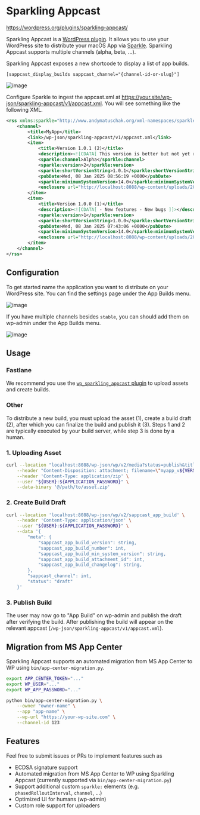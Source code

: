 # Sparkling Appcast

https://wordpress.org/plugins/sparkling-appcast/

Sparkling Appcast is a [WordPress plugin](https://wordpress.org/plugins/sparkling-appcast/). It allows you to use your WordPress site to distribute your macOS App via
[Sparkle](https://sparkle-project.org/). Sparkling Appcast supports multiple channels (alpha, beta, ...).

Sparkling Appcast exposes a new shortcode to display a list of app builds.

```
[sappcast_display_builds sappcast_channel="{channel-id-or-slug}"]
```

![image](https://github.com/user-attachments/assets/91388833-5935-4ce9-a18e-10857913f830)

Configure Sparkle to ingest the appcast.xml at https://your.site/wp-json/sparkling-appcast/v1/appcast.xml.
You will see something like the following XML.

```xml
<rss xmlns:sparkle="http://www.andymatuschak.org/xml-namespaces/sparkle" xmlns:dc="http://purl.org/dc/elements/1.1/" version="2.0">
    <channel>
        <title>MyApp</title>
        <link>/wp-json/sparkling-appcast/v1/appcast.xml</link>
        <item>
            <title>Version 1.0.1 (2)</title>
            <description><![CDATA[ This version is better but not yet released! ]]></description>
            <sparkle:channel>Alpha</sparkle:channel>
            <sparkle:version>2</sparkle:version>
            <sparkle:shortVersionString>1.0.1</sparkle:shortVersionString>
            <pubDate>Wed, 08 Jan 2025 08:56:19 +0000</pubDate>
            <sparkle:minimumSystemVersion>14.0</sparkle:minimumSystemVersion>
            <enclosure url="http://localhost:8088/wp-content/uploads/2025/01/app_v2.zip" length="4713394" type="application/octet-stream"/>
        </item>
        <item>
            <title>Version 1.0.0 (1)</title>
            <description><![CDATA[ - New features - New bugs ]]></description>
            <sparkle:version>1</sparkle:version>
            <sparkle:shortVersionString>1.0.0</sparkle:shortVersionString>
            <pubDate>Wed, 08 Jan 2025 07:43:06 +0000</pubDate>
            <sparkle:minimumSystemVersion>14.0</sparkle:minimumSystemVersion>
            <enclosure url="http://localhost:8088/wp-content/uploads/2025/01/app_v1.zip" length="4713394" type="application/octet-stream"/>
        </item>
    </channel>
</rss>
```

## Configuration

To get started name the application you want to distribute on your WordPress site. You can find the settings page under the App Builds menu.

![image](https://github.com/user-attachments/assets/ff54e6b7-9bbc-47bf-b7fa-207d627ed548)

If you have multiple channels besides `stable`, you can should add them on wp-admin under the App Builds menu.

![image](https://github.com/user-attachments/assets/92b3c0f5-a993-4b5e-af62-2aae132a978e)

## Usage

### Fastlane

We recommend you use the [`wp_sparkling_appcast` plugin](https://github.com/Usiel/fastlane-plugin-wp_sparkling_appcast) to upload assets and create builds.

### Other

To distribute a new build, you must upload the asset (1), create a build draft (2), after which you can finalize the
build and publish it (3). Steps 1 and 2 are typically executed by your build server, while step 3 is done by a human.

### 1. Uploading Asset

```bash
curl --location "localhost:8088/wp-json/wp/v2/media?status=publish&title=MyApp%20${VERSION}%20(${BUILD_NUMBER})" \
    --header "Content-Disposition: attachment; filename=\"myapp_v${VERSION}_${BUILD_NUMBER}.zip\"" \
    --header 'Content-Type: application/zip' \
    --user "${USER}:${APPLICATION_PASSWORD}" \
    --data-binary '@/path/to/asset.zip'
```

### 2. Create Build Draft

```bash
curl --location 'localhost:8088/wp-json/wp/v2/sappcast_app_build' \
    --header 'Content-Type: application/json' \
    --user "${USER}:${APPLICATION_PASSWORD}" \
    --data '{
        "meta": {
            "sappcast_app_build_version": string,
            "sappcast_app_build_number": int,
            "sappcast_app_build_min_system_version": string,
            "sappcast_app_build_attachment_id": int,
            "sappcast_app_build_changelog": string,
        },
        "sappcast_channel": int,
        "status": "draft"
    }'
```

### 3. Publish Build

The user may now go to "App Build" on wp-admin and publish the draft after verifying the build. After publishing the
build will appear on the relevant appcast (`/wp-json/sparkling-appcast/v1/appcast.xml`).

## Migration from MS App Center

Sparkling Appcast supports an automated migration from MS App Center to WP using `bin/app-center-migration.py`.

```bash
export APP_CENTER_TOKEN="..."
export WP_USER="..."
export WP_APP_PASSWORD="..."

python bin/app-center-migration.py \
    --owner "owner-name" \
    --app "app-name" \
    --wp-url "https://your-wp-site.com" \
    --channel-id 123
```

## Features

Feel free to submit issues or PRs to implement features such as

- ECDSA signature support
- Automated migration from MS App Center to WP using Sparkling Appcast (currently supported via `bin/app-center-migration.py`)
- Support additional custom `sparkle:` elements (e.g. `phasedRolloutInterval`, `channel`, ...)
- Optimized UI for humans (wp-admin)
- Custom role support for uploaders
